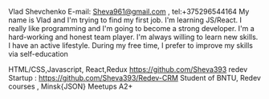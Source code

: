 Vlad Shevchenko
E-mail: Sheva961@gmail.com , tel:+375296544164
My name is Vlad and I'm trying to find my first job. I'm learning JS/React. I really like programming and I'm going to become a strong developer. I'm a hard-working and honest team player. I'm always willing to learn new skills. I have an active lifestyle. During my free time, I prefer to improve my skills via self-education

HTML/CSS,Javascript, React,Redux
https://github.com/Sheva393
redev Startup : https://github.com/Sheva393/Redev-CRM
Student of BNTU, Redev courses , Minsk{JSON} Meetups
A2+